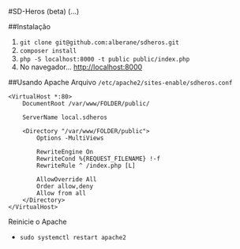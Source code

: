 #SD-Heros (beta)
(...)

##Instalação

1. `git clone git@github.com:alberane/sdheros.git`
2. `composer install`
3. `php -S localhost:8000 -t public public/index.php`
4. No navegador... <http://localhost:8000>

##Usando Apache
Arquivo `/etc/apache2/sites-enable/sdheros.conf`
 
```apacheconfig
<VirtualHost *:80>
	DocumentRoot /var/www/FOLDER/public/
	
	ServerName local.sdheros
	
    <Directory "/var/www/FOLDER/public">
        Options -MultiViews
        
        RewriteEngine On
        RewriteCond %{REQUEST_FILENAME} !-f
        RewriteRule ^ /index.php [L]
        
        AllowOverride All
        Order allow,deny 
        Allow from all
    </Directory>
</VirtualHost>
```
Reinicie o Apache

- `sudo systemctl restart apache2`